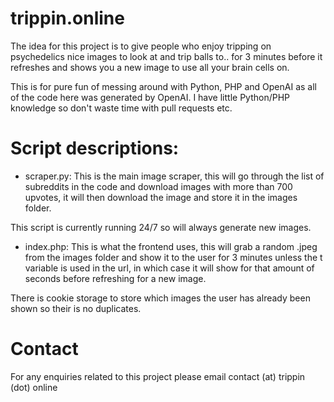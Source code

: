 # trippin.online   
The idea for this project is to give people who enjoy tripping on psychedelics nice images to look at and trip balls to.. for 3 minutes before it refreshes and shows you a new image to use all your brain cells on. 

This is for pure fun of messing around with Python, PHP and OpenAI as all of the code here was generated by OpenAI. I have little Python/PHP knowledge so don't waste time with pull requests etc.

# Script descriptions:
- scraper.py:
This is the main image scraper, this will go through the list of subreddits in the code and download images with more than 700 upvotes, it will then download the image and store it in the images folder.

This script is currently running 24/7 so will always generate new images.
 
- index.php:
This is what the frontend uses, this will grab a random .jpeg from the images folder and show it to the user for 3 minutes unless the t variable is used in the url, in which case it will show for that amount of seconds before refreshing for a new image.

There is cookie storage to store which images the user has already been shown so their is no duplicates.

# Contact
For any enquiries related to this project please email contact (at) trippin (dot) online
